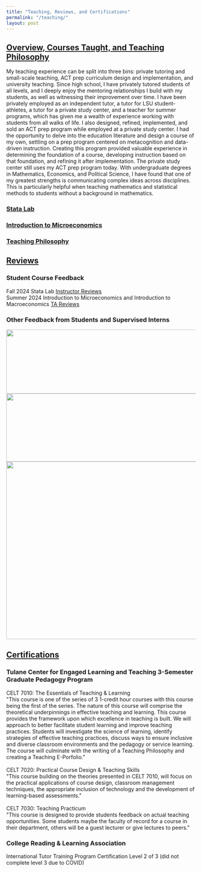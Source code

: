 ```yaml
---
title: "Teaching, Reviews, and Certifications"
permalink: "/teaching/"
layout: post
---
```


## <ins> Overview, Courses Taught, and Teaching Philosophy </ins>
<p> My teaching experience can be split into three bins: private tutoring and small-scale teaching, ACT prep curriculum design and implementation, and university teaching. Since high school, I have privately tutored students of all levels, and I deeply enjoy the mentoring relationships I build with my students, as well as witnessing their improvement over time. I have been privately employed as an independent tutor, a tutor for LSU student-athletes, a tutor for a private study center, and a teacher for summer programs, which has given me a wealth of experience working with students from all walks of life. I also designed, refined, implemented, and sold an ACT prep program while employed at a private study center. I had the opportunity to delve into the education literature and design a course of my own, settling on a prep program centered on metacognition and data-driven instruction. Creating this program provided valuable experience in determining the foundation of a course, developing instruction based on that foundation, and refining it after implementation. The private study center still uses my ACT prep program today. With undergraduate degrees in Mathematics, Economics, and Political Science, I have found that one of my greatest strengths is communicating complex ideas across disciplines. This is particularly helpful when teaching mathematics and statistical methods to students without a background in mathematics. 

### [Stata Lab](statalab.md) 
### [Introduction to Microeconomics](microecon.md)
### [Teaching Philosophy](teachingphil.md)

## <ins> Reviews </ins>
### Student Course Feedback
Fall 2024 Stata Lab [Instructor Reviews](https://github.com/user-attachments/files/22876044/Fall_2024_StataLabEvals_GabeOlivier_202430-1-ECON-3983-01-60211.pdf) \
Summer 2024 Introduction to Microeconomics and Introduction to Macroeconomics [TA Reviews](https://github.com/user-attachments/files/22894903/summer24_TA_evals.pdf)

### Other Feedback from Students and Supervised Interns
<img width="917" height="170" alt="" src="https://github.com/user-attachments/assets/fa7b91bf-8e1d-4c4a-a1d6-00989ecf6a53" />
<br>
<img width="957" height="180" alt="" src="https://github.com/user-attachments/assets/e47ed495-b0a1-4e7a-8245-1a3211475b56" />
<br>
<img width="948" height="471" alt="" src="https://github.com/user-attachments/assets/2effa6c9-d2dc-4ac8-bde7-7a5f87ad3140" />

## <ins> Certifications </ins>
### Tulane Center for Engaged Learning and Teaching 3-Semester Graduate Pedagogy Program
CELT 7010: The Essentials of Teaching & Learning \
"This course is one of the series of 3 1-credit hour courses with this course being the first of the series. The nature of this course will comprise the theoretical underpinnings in effective teaching and learning. This course provides the framework upon which excellence in teaching is built. We will approach to better facilitate student learning and improve teaching practices. Students will investigate the science of learning, identify strategies of effective teaching practices, discuss ways to ensure inclusive and diverse classroom environments and the pedagogy or service learning. The course will culminate with the writing of a Teaching Philosophy and creating a Teaching E-Porfolio." \
\
CELT 7020: Practical Course Design & Teaching Skills \
"This course building on the theories presented in CELT 7010, will focus on the practical applications of course design, classroom management techniques, the appropriate inclusion of technology and the development of learning-based assessments." \
\
CELT 7030: Teaching Practicum \
"This course is designed to provide students feedback on actual teaching opportunities. Some students maybe the faculty of record for a course in their department, others will be a guest lecturer or give lectures to peers."
### College Reading & Learning Association
International Tutor Training Program Certification Level 2 of 3 (did not complete level 3 due to COVID)

